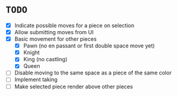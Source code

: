 # `TODO`

- [x] Indicate possible moves for a piece on selection
- [x] Allow submitting moves from UI
- [x] Basic movement for other pieces
    - [x] Pawn (no en passant or first double space move yet)
    - [x] Knight 
    - [x] King (no castling)
    - [x] Queen 
- [ ] Disable moving to the same space as a piece of the same color
- [ ] Implement taking
- [ ] Make selected piece render above other pieces
